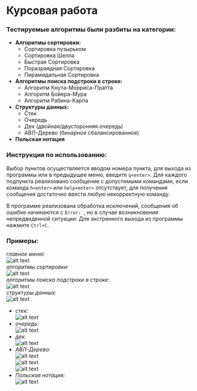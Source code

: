 # Курсовая работа
### Тестируемые алгоритмы были разбиты на категории:
- **Алгоритмы сортировки:**
  - Сортировка пузырьком
  - Сортировка Шелла
  - Быстрая Сортировка
  - Поразраядная Сортировка
  - Пирамидальная Сортировка
- **Алгоритмы поиска подстроки в строке:**
  - Алгоритм Кнута-Морриса-Пратта
  - Алгоритм Бойера-Мура
  - Алгоритм Рабина-Карпа
- **Структуры данных:**
  - Стек
  - Очередь
  - Дек (двойная/двусторонняя очередь)
  - АВЛ-Дерево (бинарное сбалансированное)
- **Польская нотация**  
  
### Инструкция по использованию:
Выбор пунктов осуществляется вводом номера пункта, для выхода из программы или в предыдущее меню, введите ```q<enter>```. Для каждого подпункта реализовано сообщение с допустимыми командами, если команда ```h<enter>``` или ```help<enter>``` отсутствует, для получения сообщения достаточно ввести любую некорректную команду.      

В программе реализована обработка исключений, сообщения об ошибке начинаются с ```Error: ```, но в случае возникновения непредвиденной ситуации: Для экстренного выхода из программы нажмите ```Ctrl+C```.  

### Примеры:
*главное меню:*  
![alt text](https://raw.githubusercontent.com/Learko/coursework/master/pic/main.png "Main menu")  
*алгоритмы сортировки:*  
![alt text](https://raw.githubusercontent.com/Learko/coursework/master/pic/sort.png "Sort menu")  
*алгоритмы поиска подстроки в строке:*  
![alt text](https://raw.githubusercontent.com/Learko/coursework/master/pic/search.png "String search menu")  
*структуры данных:*  
![alt text](https://raw.githubusercontent.com/Learko/coursework/master/pic/dataStruct.png "Data structures menu")  
- *стек:*  
![alt text](https://raw.githubusercontent.com/Learko/coursework/master/pic/stack.png "Stack")  
- *очередь:*  
![alt text](https://raw.githubusercontent.com/Learko/coursework/master/pic/queue.png "Queue")  
- *дек:*  
![alt text](https://raw.githubusercontent.com/Learko/coursework/master/pic/deque.png "Deque")  
- *АВЛ-Дерево:*  
![alt text](https://raw.githubusercontent.com/Learko/coursework/master/pic/avl-1.png "AVL-Tree")  
![alt text](https://raw.githubusercontent.com/Learko/coursework/master/pic/avl-2.png "AVL-Tree")  
![alt text](https://raw.githubusercontent.com/Learko/coursework/master/pic/avl-3.png "AVL-Tree")    
- *Польская нотация:*  
![alt text](https://raw.githubusercontent.com/Learko/coursework/master/pic/pn.png "Polish Notation")  
